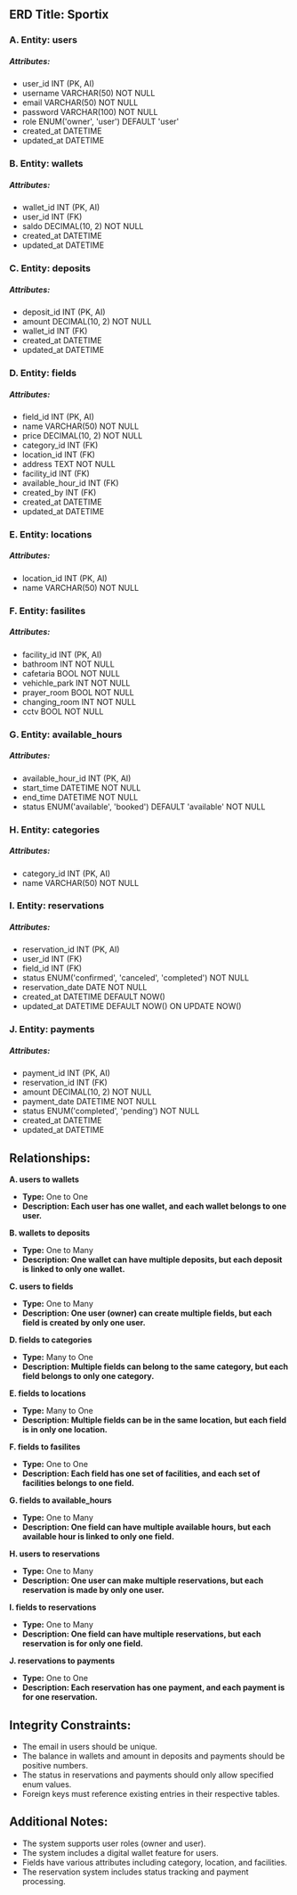## ERD Title: Sportix

### A. Entity: users
##### Attributes:
- user_id INT (PK, AI)
- username VARCHAR(50) NOT NULL
- email VARCHAR(50) NOT NULL
- password VARCHAR(100) NOT NULL
- role ENUM('owner', 'user') DEFAULT 'user'
- created_at DATETIME
- updated_at DATETIME

### B. Entity: wallets
##### Attributes:
- wallet_id INT (PK, AI)
- user_id INT (FK)
- saldo DECIMAL(10, 2) NOT NULL
- created_at DATETIME
- updated_at DATETIME

### C. Entity: deposits
##### Attributes:
- deposit_id INT (PK, AI)
- amount DECIMAL(10, 2) NOT NULL
- wallet_id INT (FK)
- created_at DATETIME
- updated_at DATETIME

### D. Entity: fields
##### Attributes:
- field_id INT (PK, AI)
- name VARCHAR(50) NOT NULL
- price DECIMAL(10, 2) NOT NULL
- category_id INT (FK)
- location_id INT (FK)
- address TEXT NOT NULL
- facility_id INT (FK)
- available_hour_id INT (FK)
- created_by INT (FK)
- created_at DATETIME
- updated_at DATETIME

### E. Entity: locations
##### Attributes:
- location_id INT (PK, AI)
- name VARCHAR(50) NOT NULL

### F. Entity: fasilites
##### Attributes:
- facility_id INT (PK, AI)
- bathroom INT NOT NULL
- cafetaria BOOL NOT NULL
- vehichle_park INT NOT NULL
- prayer_room BOOL NOT NULL
- changing_room INT NOT NULL
- cctv BOOL NOT NULL

### G. Entity: available_hours
##### Attributes:
- available_hour_id INT (PK, AI)
- start_time DATETIME NOT NULL
- end_time DATETIME NOT NULL
- status ENUM('available', 'booked') DEFAULT 'available' NOT NULL

### H. Entity: categories
##### Attributes:
- category_id INT (PK, AI)
- name VARCHAR(50) NOT NULL

### I. Entity: reservations
##### Attributes:
- reservation_id INT (PK, AI)
- user_id INT (FK)
- field_id INT (FK)
- status ENUM('confirmed', 'canceled', 'completed') NOT NULL
- reservation_date DATE NOT NULL
- created_at DATETIME DEFAULT NOW()
- updated_at DATETIME DEFAULT NOW() ON UPDATE NOW()

### J. Entity: payments
##### Attributes:
- payment_id INT (PK, AI)
- reservation_id INT (FK)
- amount DECIMAL(10, 2) NOT NULL
- payment_date DATETIME NOT NULL
- status ENUM('completed', 'pending') NOT NULL
- created_at DATETIME
- updated_at DATETIME

## Relationships:

**A. users to wallets**
- **Type:** One to One
- **Description: Each user has one wallet, and each wallet belongs to one user.**

**B. wallets to deposits**
- **Type:** One to Many
- **Description: One wallet can have multiple deposits, but each deposit is linked to only one wallet.**

**C. users to fields**
- **Type:** One to Many
- **Description: One user (owner) can create multiple fields, but each field is created by only one user.**

**D. fields to categories**
- **Type:** Many to One
- **Description: Multiple fields can belong to the same category, but each field belongs to only one category.**

**E. fields to locations**
- **Type:** Many to One
- **Description: Multiple fields can be in the same location, but each field is in only one location.**

**F. fields to fasilites**
- **Type:** One to One
- **Description: Each field has one set of facilities, and each set of facilities belongs to one field.**

**G. fields to available_hours**
- **Type:** One to Many
- **Description: One field can have multiple available hours, but each available hour is linked to only one field.**

**H. users to reservations**
- **Type:** One to Many
- **Description: One user can make multiple reservations, but each reservation is made by only one user.**

**I. fields to reservations**
- **Type:** One to Many
- **Description: One field can have multiple reservations, but each reservation is for only one field.**

**J. reservations to payments**
- **Type:** One to One
- **Description: Each reservation has one payment, and each payment is for one reservation.**

## Integrity Constraints:
- The email in users should be unique.
- The balance in wallets and amount in deposits and payments should be positive numbers.
- The status in reservations and payments should only allow specified enum values.
- Foreign keys must reference existing entries in their respective tables.

## Additional Notes:
- The system supports user roles (owner and user).
- The system includes a digital wallet feature for users.
- Fields have various attributes including category, location, and facilities.
- The reservation system includes status tracking and payment processing.